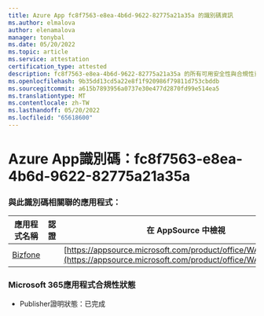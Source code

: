 ```yaml
---
title: Azure App fc8f7563-e8ea-4b6d-9622-82775a21a35a 的識別碼資訊
ms.author: elmalova
author: elenamalova
manager: tonybal
ms.date: 05/20/2022
ms.topic: article
ms.service: attestation
certification_type: attested
description: fc8f7563-e8ea-4b6d-9622-82775a21a35a 的所有可用安全性與合規性資訊。
ms.openlocfilehash: 9b35dd13cd5a22e8f1f920986f79811d753cbddb
ms.sourcegitcommit: a615b7893956a0737e30e477d2870fd99e514ea5
ms.translationtype: MT
ms.contentlocale: zh-TW
ms.lasthandoff: 05/20/2022
ms.locfileid: "65618600"
---
```

# <a name="azure-app-id-fc8f7563-e8ea-4b6d-9622-82775a21a35a"></a>Azure App識別碼：fc8f7563-e8ea-4b6d-9622-82775a21a35a


### <a name="apps-associated-with-this-id"></a>與此識別碼相關聯的應用程式：
| **應用程式名稱** | **認證** | **在 AppSource 中檢視** |
|--------------|---------------|-----------------------|
| [Bizfone](../forward/WA200000874.md) |  | [https://appsource.microsoft.com/product/office/WA200000874](https://appsource.microsoft.com/product/office/WA200000874) |

### <a name="microsoft-365-app-compliance-status"></a>Microsoft 365應用程式合規性狀態
- Publisher證明狀態：已完成
